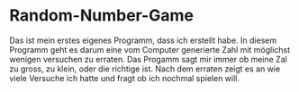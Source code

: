 # Random-Number-Game
Das ist mein erstes eigenes Programm, dass ich erstellt habe. 
In diesem Programm geht es darum eine vom Computer generierte Zahl mit möglichst wenigen versuchen zu erraten. 
Das Progamm sagt mir immer ob meine Zal zu gross, zu klein, oder die richtige ist.
Nach dem erraten zeigt es an wie viele Versuche ich hatte und fragt ob ich nochmal spielen will.
